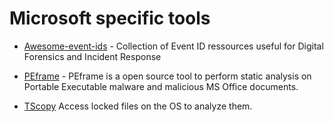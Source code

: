 # Microsoft specific tools
- [Awesome-event-ids](https://github.com/stuhli/awesome-event-ids) - Collection of Event ID ressources useful for Digital Forensics and Incident Response

- [PEframe](https://github.com/guelfoweb/peframe) - PEframe is a open source tool to perform static analysis on Portable Executable malware and malicious MS Office documents.
- [TScopy](https://github.com/trustedsec/tscopy) Access locked files on the OS to analyze them.

